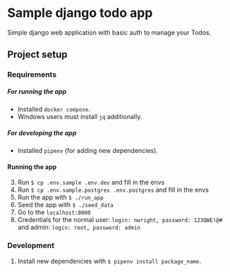 #  Sample django todo app
Simple django web application with basic auth to manage your Todos.

## Project setup

### Requirements
##### For running the app
- Installed `docker compose`.
- Windows users must install `jq` additionally.

##### For developing the app
- Installed `pipenv` (for adding new dependencies).

#### Running the app
3. Run `$ cp .env.sample .env.dev` and fill in the envs
3. Run `$ cp .env.sample.postgres .env.postgres` and fill in the envs
2. Run the app with `$ ./run_app`
2. Seed the app with `$ ./seed_data`
3. Go to the `localhost:8000`
4. Credentials for the normal user: `login: nwright, password: 123QWE!@#` and admin: `login: root, password: admin`

### Development
1. Install new dependencies with `$ pipenv install package_name`.
